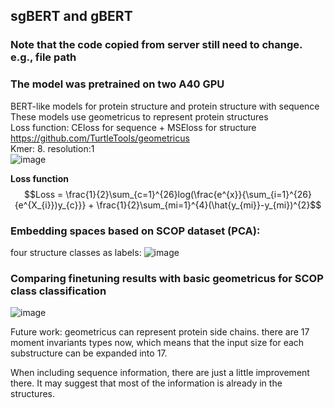 ## sgBERT and gBERT
### Note that the code copied from server still need to change. e.g., file path  
### The model was pretrained on two A40 GPU

BERT-like models for protein structure and protein structure with sequence  
These models use geometricus to represent protein structures  
Loss function: CEloss for sequence + MSEloss for structure
https://github.com/TurtleTools/geometricus  
Kmer: 8. resolution:1   
![image](https://github.com/ChunZhuo/sgBERT/assets/118121876/340948d5-99e2-46c8-b8ad-1e48ca5f2290)

**Loss function**
$$Loss = \frac{1}{2}\sum_{c=1}^{26}log(\frac{e^{x}}{\sum_{i=1}^{26}{e^{X_{i}})y_{c}}} + \frac{1}{2}\sum_{mi=1}^{4}(\hat{y_{mi}}-y_{mi})^{2}$$

### Embedding spaces based on SCOP dataset (PCA):  
four structure classes as labels:
![image](https://github.com/ChunZhuo/sgBERT/assets/118121876/f9db7988-6bb0-4fce-a2bc-ab1ac4590a03)

### Comparing finetuning results with basic geometricus for SCOP class classification
![image](https://github.com/ChunZhuo/sgBERT/assets/118121876/76745bce-f9a9-4466-b1e4-c6ec5eb8631c)

Future work:
geometricus can represent protein side chains. there are 17 moment invariants types now, 
which means that the input size for each substructure can be expanded into 17.

When including sequence information, there are just a little improvement there. It may
suggest that most of the information is already in the structures.


